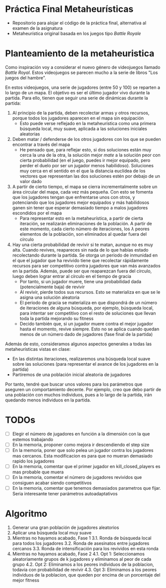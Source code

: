 # Práctica Final Metaheurísticas

* Repositorio para alojar el código de la práctica final, alternativa al examen de la asignatura
* Metaheurística original basada en los juegos tipo *Battle Royale*

# Planteamiento de la metaheuristica

Como inspiración voy a considerar el nuevo género de videojuegos llamado *Battle Royal*. Estos videojuegos se parecen mucho a la serie de libros "Los juegos del hambre".

En estos videojuegos, una serie de jugadores (entre 50 y 100) se reparten a lo largo de un mapa. El objetivo es ser el último jugador vivo durante la partida. Para ello, tienen que seguir una serie de dinámicas durante la partida:

1. Al principio de la partida, deben recolectar armas y otros recursos, porque todos los jugadores aparecen en el mapa sin equipación
    * Esto puede verse reflejado en la metaheurística como una primera búsqueda local, muy suave, aplicada a las soluciones iniciales aleatorias
2. Deben matar / defenderse de los otros jugadores con los que se pueden encontrar a través del mapa
    * He pensado que, para reflejar esto, si dos soluciones están muy cerca la una de la otra, la solución mejor *mate* a la solución peor con cierta probabilidad (en el juego, puedes ir mejor equipado, pero perder el duelo por ser un jugador menos habilidoso). Soluciones muy cerca en el sentido en el que la distancia euclídea de los vectores que representan las dos soluciones estén por debajo de un valor dado
3. A partir de cierto tiempo, el mapa se cierra incrementalmente sobre un área circular del mapa, cada vez más pequeña. Con esto se fomenta que los jugadores tengan que enfrentarse unos con otros, y potenciando que los jugadores mejor equipados y más habilidosos ganen sin tener que esperar demasiado tiempo a malos jugadores escondidos por el mapa
    * Para representar esto en la metaheurística, a partir de cierta iteración, se realizarán eliminaciones de la población. A partir de este momento, cada cierto número de iteraciones, los $\lambda$ peores elementos de la población, son eliminados al quedar fuera del círculo
4. Hay una cierta probabilidad de revivir si te matan, aunque no es muy alta. Cuando revives, reapareces sin nada de lo que habías estado recolectando durante la partida. Se otorga un periodo de inmunidad en el que el jugador que ha revivido tiene que recolectar rápidamente recursos para ser competitivo contra jugadores que van más avanzados en la partida. Además, puede ser que reaparezcan fuera del círculo, luego deben lograr entrar al círculo en el tiempo de gracia
    * Por tanto, si un jugador muere, tiene una probabilidad dada (potencialmente baja) de revivir
    * Al revivir, pierde todos sus recursos. Esto se materializa en que se le asigna una solución aleatoria
    * El periodo de gracia se materializa en que dispondrá de un número de iteraciones de alguna búsqueda, por ejemplo, búsqueda local, para intentar ser competitivo con el resto de soluciones que llevan toda la partida mejorando su fitness
    * Decido también que, si un jugador muere contra el mejor jugador hasta el momento, revive siempre. Esto no se aplica cuando quedan menos de un número dado de jugadores (fase final de la partida)

Además de esto, consideramos algunos aspectos generales a todas las metaheurísticas vistas en clase:

* En las distintas iteraciones, realizaremos una búsqueda local suave sobre las soluciones (para representar el avance de los jugadores en la partida)
* Partiremos de una población inicial aleatoria de jugadores

Por tanto, tendré que buscar unos valores para los parámetros que aseguren un comportamiento decente. Por ejemplo, creo que debo partir de una población con muchos individuos, pues a lo largo de la partida, irán quedando menos individuos en la partida.

# TODOs

* [ ] Elegir el número de jugadores en función a la dimensión con la que estemos trabajando
* [ ] En la memoria, proponer como mejora ir descendiendo el step size
* [ ] En la memoria, poner que solo pelea un jugador contra los jugadores mas cercanos. Esta modificacion es para que no mueran demasiado rapido los jugadores
* [ ] En la memoria, comentar que el primer jugador en kill_closed_players es mas probable que muera
* [ ] En la memoria, comentar el número de jugadores revividos que consiguen acabar siendo competitivos
* [ ] En la memoria, comentar que tenemos demasiados parametros que fijar. Seria interesante tener parámetros autoadaptativos

# Algoritmo

1. Generar una gran población de jugadores aleatorios
2. Aplicar una búsqueda local muy suave
3. Mientras no hayamos acabado, Fase 1
    3.1. Ronda de búsqueda local para todos los jugadores
    3.2. Ronda de asesinatos entre jugadores cercanos
    3.3. Ronda de intensificación para los revividos en esta ronda
4. Mientras no hayamos acabado, Fase 2
    4.1. Opt 1: Seleccionamos aleatoriamente grupos de k jugadores y eliminamos al peor de cada grupo
    4.2. Opt 2: Eliminamos a los peores individuos de la poblacion, todavia con probabilidad de revivir
    4.3. Opt 3: Eliminamos a los peores individuos de la poblacion, que queden por encima de un porcentaje del mejor fitness
